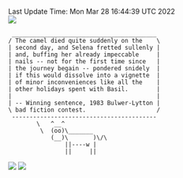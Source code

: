 Last Update Time: 
Mon Mar 28 16:44:39 UTC 2022
<br>![](https://img.shields.io/badge/%E5%A4%A7%E5%AE%B6-%E5%AE%89%E5%AE%89-green)<br>
```
 _________________________________________
/ The camel died quite suddenly on the    \
| second day, and Selena fretted sullenly |
| and, buffing her already impeccable     |
| nails -- not for the first time since   |
| the journey begain -- pondered snidely  |
| if this would dissolve into a vignette  |
| of minor inconveniences like all the    |
| other holidays spent with Basil.        |
|                                         |
| -- Winning sentence, 1983 Bulwer-Lytton |
\ bad fiction contest.                    /
 -----------------------------------------
        \   ^__^
         \  (oo)\_______
            (__)\       )\/\
                ||----w |
                ||     ||
```
![](https://github-readme-stats.vercel.app/api?username=chenlitw)
![](https://github-readme-stats.vercel.app/api/top-langs/?username=chenlitw)
